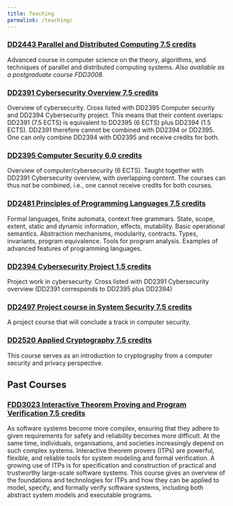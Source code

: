 ```yaml
---
title: Teaching
permalink: /teaching/
---
```


### [DD2443 Parallel and Distributed Computing 7.5 credits](https://www.kth.se/student/kurser/kurs/DD2443)

Advanced course in computer science on the theory, algorithms, and techniques of parallel and distributed computing systems. *Also available as a postgraduate course FDD3008.*

### [DD2391 Cybersecurity Overview 7.5 credits](https://www.kth.se/student/kurser/kurs/DD2391)

Overview of cybersecurity. Cross listed with DD2395 Computer security and DD2394 Cybersecurity project. This means that their content overlaps: DD2391 (7.5 ECTS) is equivalent to DD2395 (6 ECTS) plus DD2394 (1.5 ECTS). DD2391 therefore cannot be combined with DD2394 or DD2395. One can only combine DD2394 with DD2395 and receive credits for both.

### [DD2395 Computer Security 6.0 credits](https://www.kth.se/student/kurser/kurs/DD2395)

Overview of computer/cybersecurity (6 ECTS). Taught together with DD2391 Cybersecurity overview, with overlapping content. The courses can thus not be combined, i.e., one cannot receive credits for both courses.

### [DD2481 Principles of Programming Languages 7.5 credits](https://www.kth.se/student/kurser/kurs/DD2481)
Formal languages, finite automata, context free grammars. State, scope, extent, static and dynamic information, effects, mutability. Basic operational semantics. Abstraction mechanisms, modularity, contracts. Types, invariants, program equivalence. Tools for program analysis. Examples of advanced features of programming languages.

### [DD2394 Cybersecurity Project 1.5 credits](https://www.kth.se/student/kurser/kurs/DD2394)
Project work in cybersecurity. Cross listed with DD2391 Cybersecurity overview (DD2391 corresponds to DD2395 plus DD2394)

### [DD2497 Project course in System Security 7.5 credits](https://www.kth.se/student/kurser/kurs/DD2497)
A project course that will conclude a track in computer security.

### [DD2520 Applied Cryptography 7.5 credits](https://www.kth.se/student/kurser/kurs/DD2520)
This course serves as an introduction to cryptography from a computer security and privacy perspective.

## Past Courses

### [FDD3023 Interactive Theorem Proving and Program Verification 7.5 credits](https://www.kth.se/student/kurser/kurs/FDD3023)
As software systems become more complex, ensuring that they adhere to given requirements for safety and reliability becomes more difficult. At the same time, individuals, organisations, and societies increasingly depend on such complex systems. Interactive theorem provers (ITPs) are powerful, flexible, and reliable tools for system modeling and formal verification. A growing use of ITPs is for specification and construction of practical and trustworthy large-scale software systems. This course gives an overview of the foundations and technologies for ITPs and how they can be applied to model, specify, and formally verify software systems, including both abstract system models and executable programs.

